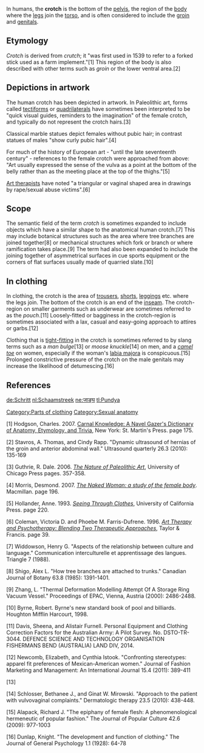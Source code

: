 In humans, the **crotch** is the bottom of the
[pelvis](human_pelvis "wikilink"), the region of the
[body](human_body "wikilink") where the [legs](human_leg "wikilink")
join the [torso](torso "wikilink"), and is often considered to include
the [groin](groin "wikilink") and [genitals](genitals "wikilink").

## Etymology

*Crotch* is derived from *crutch*; it "was first used in 1539 to refer
to a forked stick used as a farm implement."[1] This region of the body
is also described with other terms such as *groin* or the lower ventral
area.[2]

## Depictions in artwork

The human crotch has been depicted in artwork. In Paleolithic art, forms
called [tectiforms](tectiforms "wikilink") or
[quadrilaterals](quadrilaterals "wikilink") have sometimes been
interpreted to be "quick visual guides, reminders to the imagination" of
the female crotch, and typically do not represent the crotch hairs.[3]

Classical marble statues depict females without pubic hair; in contrast
statues of males "show curly pubic hair".[4]

For much of the history of European art - "until the late seventeenth
century" - references to the female crotch were approached from above:
"Art usually expressed the sense of the vulva as a point at the bottom
of the belly rather than as the meeting place at the top of the
thighs."[5]

[Art therapists](Art_therapy "wikilink") have noted "a triangular or
vaginal shaped area in drawings by rape/sexual abuse victims".[6]

## Scope

The semantic field of the term *crotch* is sometimes expanded to include
objects which have a similar shape to the anatomical human crotch.[7]
This may include botanical structures such as the area where tree
branches are joined together[8] or mechanical structures which fork or
branch or where ramification takes place.[9] The term had also been
expanded to include the joining together of asymmetrical surfaces in cue
sports equipment or the corners of flat surfaces usually made of
quarried slate.[10]

## In clothing

In clothing, the crotch is the area of [trousers](trousers "wikilink"),
[shorts](shorts "wikilink"), [leggings](leggings "wikilink") etc. where
the legs join. The bottom of the crotch is an end of the
[inseam](inseam "wikilink"). The crotch-region on smaller garments such
as underwear are sometimes referred to as the *pouch*.[11]
Loosely-fitted or bagginess in the crotch-region is sometimes associated
with a lax, casual and easy-going approach to attires or garbs.[12]

Clothing that is [tight-fitting](Form-fitting_garment "wikilink") in the
crotch is sometimes referred to by slang terms such as a *man bulge*[13]
or *moose knuckle*[14] on men, and a *[camel toe](camel_toe "wikilink")*
on women, especially if the woman's [labia
majora](labia_majora "wikilink") is conspicuous.[15] Prolonged
constrictive pressure of the crotch on the male genitals may increase
the likelihood of detumescing.[16]

## References

[de:Schritt](de:Schritt "wikilink")
[nl:Schaamstreek](nl:Schaamstreek "wikilink")
[ne:जाङ्घ](ne:जाङ्घ "wikilink") [tl:Pundya](tl:Pundya "wikilink")

[Category:Parts of clothing](Category:Parts_of_clothing "wikilink")
[Category:Sexual anatomy](Category:Sexual_anatomy "wikilink")

[1] Hodgson, Charles. 2007. [Carnal Knowledge: A Navel Gazer's
Dictionary of Anatomy, Etymology, and
Trivia](https://books.google.com/books?id=IAzfurRydecC&lpg=PA175&dq=crotch%20anatomy&pg=PA175#v=onepage&q=crotch%20anatomy&f=false),
New York: St. Martin's Press. page 175.

[2] Stavros, A. Thomas, and Cindy Rapp. "Dynamic ultrasound of hernias
of the groin and anterior abdominal wall." Ultrasound quarterly 26.3
(2010): 135-169

[3] Guthrie, R. Dale. 2006. [*The Nature of Paleolithic
Art*](https://books.google.com/books?id=3u6JNwMyMCEC&lpg=PA358&dq=crotch%20art&pg=PA358#v=onepage&q=crotch%20art&f=false),
University of Chicago Press pages. 357-358.

[4] Morris, Desmond. 2007. [*The Naked Woman: a study of the female
body*](https://books.google.com/books?id=Wa9zntiEKeAC&lpg=PA196&dq=crotch%20art&pg=PA196#v=onepage&q=crotch%20art&f=false).
Macmillan. page 196.

[5] Hollander, Anne. 1993. [*Seeing Through
Clothes*](https://books.google.com/books?id=CSItqzbG9nIC&lpg=PA220&dq=crotch%20art&pg=PA220#v=onepage&q=crotch%20art&f=false),
University of California Press. page 220.

[6] Coleman, Victoria D. and Phoebe M. Farris-Dufrene. 1996. [*Art
Therapy and Psychotherapy: Blending Two Therapeutic
Approaches*](https://books.google.com/books?id=UKM16MTitEEC&lpg=PA39&dq=crotch%20art%20-%22dr.%20crotch%22&pg=PA39#v=onepage&q=crotch%20art%20-%22dr.%20crotch%22&f=false),
Taylor & Francis. page 39.

[7] Widdowson, Henry G. "Aspects of the relationship between culture and
language." Communication interculturelle et apprentissage des langues.
Triangle 7 (1988).

[8] Shigo, Alex L. "How tree branches are attached to trunks." Canadian
Journal of Botany 63.8 (1985): 1391-1401.

[9] Zhang, L. "Thermal Deformation Modelling Attempt Of A Storage Ring
Vacuum Vessel." Proceedings of EPAC, Vienna, Austria (2000): 2486-2488.

[10] Byrne, Robert. Byrne's new standard book of pool and billiards.
Houghton Mifflin Harcourt, 1998.

[11] Davis, Sheena, and Alistair Furnell. Personal Equipment and
Clothing Correction Factors for the Australian Army: A Pilot Survey. No.
DSTO-TR-3044. DEFENCE SCIENCE AND TECHNOLOGY ORGANISATION FISHERMANS
BEND (AUSTRALIA) LAND DIV, 2014.

[12] Newcomb, Elizabeth, and Cynthia Istook. "Confronting stereotypes:
apparel fit preferences of Mexican-American women." Journal of Fashion
Marketing and Management: An International Journal 15.4 (2011): 389-411

[13]

[14] Schlosser, Bethanee J., and Ginat W. Mirowski. "Approach to the
patient with vulvovaginal complaints." Dermatologic therapy 23.5 (2010):
438-448.

[15] Alapack, Richard J. "The epiphany of female flesh: A
phenomenological hermeneutic of popular fashion." The Journal of Popular
Culture 42.6 (2009): 977-1003

[16] Dunlap, Knight. "The development and function of clothing." The
Journal of General Psychology 1.1 (1928): 64-78